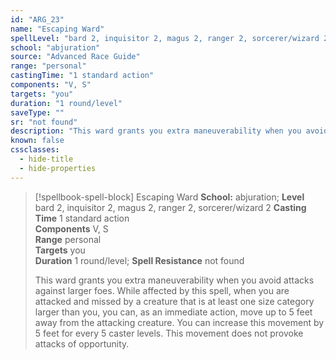 ```yaml
---
id: "ARG_23"
name: "Escaping Ward"
spellLevel: "bard 2, inquisitor 2, magus 2, ranger 2, sorcerer/wizard 2"
school: "abjuration"
source: "Advanced Race Guide"
range: "personal"
castingTime: "1 standard action"
components: "V, S"
targets: "you"
duration: "1 round/level"
saveType: ""
sr: "not found"
description: "This ward grants you extra maneuverability when you avoid attacks against larger foes. While affected by this spell, when you are attacked and missed by a creature that is at least one size category larger than you, you can, as an immediate action, move up to 5 feet away from the attacking creature. You can increase this movement by 5 feet for every 5 caster levels. This movement does not provoke attacks of opportunity."
known: false
cssclasses:
  - hide-title
  - hide-properties
---
```


> [!spellbook-spell-block] Escaping Ward
> **School:** abjuration; **Level** bard 2, inquisitor 2, magus 2, ranger 2, sorcerer/wizard 2
> **Casting Time** 1 standard action  
> **Components** V, S  
> **Range** personal  
> **Targets** you  
> **Duration** 1 round/level; **Spell Resistance** not found
> 
> This ward grants you extra maneuverability when you avoid attacks against larger foes. While affected by this spell, when you are attacked and missed by a creature that is at least one size category larger than you, you can, as an immediate action, move up to 5 feet away from the attacking creature. You can increase this movement by 5 feet for every 5 caster levels. This movement does not provoke attacks of opportunity.